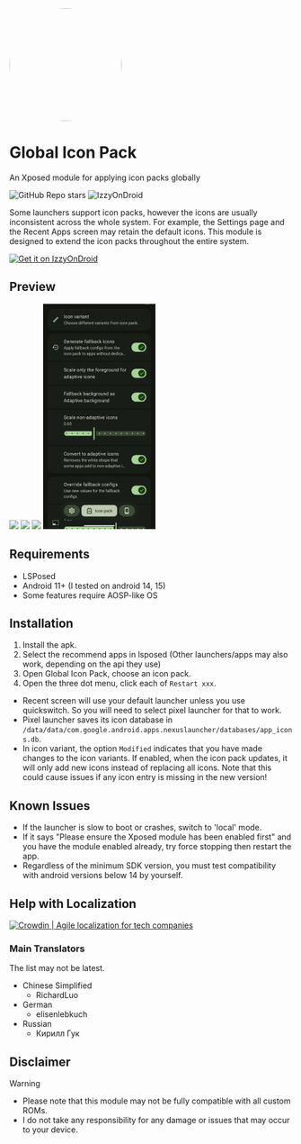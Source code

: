  <img width="200" height="200" style="display: block; border-radius: 9999px;" src="https://github.com/RichardLuo0/global-icon-pack-android/blob/master/metadata/en-US/images/icon.png?raw=true">

# Global Icon Pack
An Xposed module for applying icon packs globally

![GitHub Repo stars](https://img.shields.io/github/stars/RichardLuo0/global-icon-pack-android?style=for-the-badge&color=%23FF9800)
![IzzyOnDroid](https://img.shields.io/endpoint?url=https://apt.izzysoft.de/fdroid/api/v1/shield/com.richardluo.globalIconPack&style=for-the-badge&color=%234CAF50)

Some launchers support icon packs, however the icons are usually inconsistent across the whole system. For example, the Settings page and the Recent Apps screen may retain the default icons.
This module is designed to extend the icon packs throughout the entire system.

[<img src="https://gitlab.com/IzzyOnDroid/repo/-/raw/master/assets/IzzyOnDroid.png" alt="Get it on IzzyOnDroid" height="80">](https://apt.izzysoft.de/fdroid/index/apk/com.richardluo.globalIconPack)

## Preview
<div>
    <img src="https://github.com/RichardLuo0/global-icon-pack-android/blob/master/metadata/en-US/images/phoneScreenshots/1.png?raw=true" width="200" />
    <img src="https://github.com/RichardLuo0/global-icon-pack-android/blob/master/metadata/en-US/images/phoneScreenshots/2.png?raw=true" width="200" />
    <img src="https://github.com/RichardLuo0/global-icon-pack-android/blob/master/metadata/en-US/images/phoneScreenshots/3.png?raw=true" width="200" />
    <img src="https://github.com/RichardLuo0/global-icon-pack-android/blob/master/metadata/en-US/images/phoneScreenshots/4.png?raw=true" width="200" />
</div>

## Requirements
* LSPosed
* Android 11+ (I tested on android 14, 15)
* Some features require AOSP-like OS

## Installation
1. Install the apk. 
2. Select the recommend apps in lsposed (Other launchers/apps may also work, depending on the api they use)
3. Open Global Icon Pack, choose an icon pack.
4. Open the three dot menu, click each of `Restart xxx`.

* Recent screen will use your default launcher unless you use quickswitch. So you will need to select pixel launcher for that to work.
* Pixel launcher saves its icon database in `/data/data/com.google.android.apps.nexuslauncher/databases/app_icons.db`.
* In icon variant, the option `Modified` indicates that you have made changes to the icon variants. If enabled, when the icon pack updates, it will only add new icons instead of replacing all icons. Note that this could cause issues if any icon entry is missing in the new version!

## Known Issues
* If the launcher is slow to boot or crashes, switch to 'local' mode.
* If it says "Please ensure the Xposed module has been enabled first" and you have the module enabled already, try force stopping then restart the app.
* Regardless of the minimum SDK version, you must test compatibility with android versions below 14 by yourself.

## Help with Localization
<a href="https://crowdin.com/project/global-icon-pack-android" rel="nofollow"><img style="width:140;height:40px" src="https://badges.crowdin.net/badge/light/crowdin-on-dark.png" srcset="https://badges.crowdin.net/badge/light/crowdin-on-dark.png 1x,https://badges.crowdin.net/badge/light/crowdin-on-dark@2x.png 2x" alt="Crowdin | Agile localization for tech companies" /></a>

### Main Translators
The list may not be latest.
- Chinese Simplified
  - RichardLuo
- German
  - elisenlebkuch
- Russian
  - Кирилл Гук

## Disclaimer
> [!WARNING]
> * Please note that this module may not be fully compatible with all custom ROMs. 
> * I do not take any responsibility for any damage or issues that may occur to your device.
